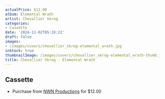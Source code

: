 ```yaml
---
actualPrice: $12.00
album: Elemental Wrath
artist: Chevallier Skrog
categories:
- Cassette
date: '2024-11-02T05:28:22'
draft: false
images:
- /images/covers/chevallier_skrog-elemental_wrath.jpg
inStock: true
thumbnailImage: /images/covers/chevallier_skrog-elemental_wrath-thumb.jpg
title: Chevallier Skrog - Elemental Wrath
---
```


## Cassette
* Purchase from [NWN Productions](http://shop.nwnprod.com/index.php?route=product/product&path=73&product_id=56387&sort=pd.name&order=ASC) for $12.00
